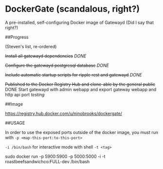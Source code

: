 DockerGate (scandalous, right?)
===============
A pre-installed, self-configuring Docker image of Gatewayd (Did I say that right?)



##Progress

(Steven's list, re-ordered)

~~Install all gatewayd dependencies~~ *DONE*

~~Configure the gatewayd postgresql database~~ *DONE*

~~Include automatic startup scripts for ripple rest and gatewayd~~ *DONE*

~~Published to the Docker Registry Hub and clone-able by the general public~~ DONE
Start gatewayd with admin webapp and export gateway webapp and http api port *testing*



##Image

https://registry.hub.docker.com/u/ninobrooks/dockergate/

##USAGE

In order to use the exposed ports outside of the docker image, you must run with ```-p <map-this-port:to-this-port>```

```-i /bin/bash``` for interactive mode with shell
```-t <tag>``` 

sudo docker run -p 5900:5900 -p 5000:5000 -i -t roastbeefsandwichco:FULL-dev /bin/bash
